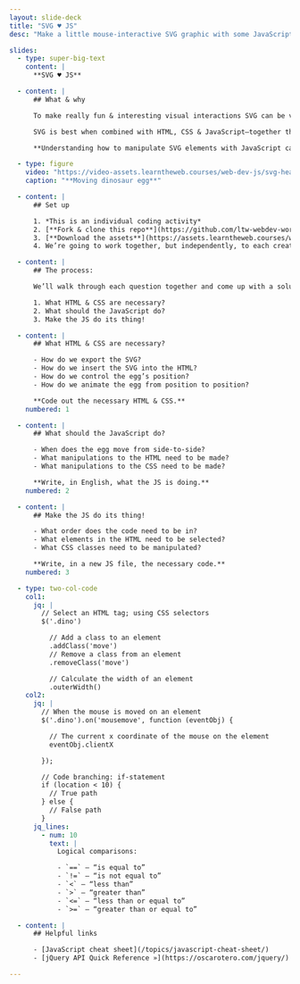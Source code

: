 ```yaml
---
layout: slide-deck
title: "SVG ♥ JS"
desc: "Make a little mouse-interactive SVG graphic with some JavaScript."

slides:
  - type: super-big-text
    content: |
      **SVG ♥ JS**

  - content: |
      ## What & why

      To make really fun & interesting visual interactions SVG can be very helpful.

      SVG is best when combined with HTML, CSS & JavaScript—together the foursome can create magical things.

      **Understanding how to manipulate SVG elements with JavaScript can make great interactions.**

  - type: figure
    video: "https://video-assets.learntheweb.courses/web-dev-js/svg-heart-js.mp4"
    caption: "**Moving dinosaur egg**"

  - content: |
      ## Set up

      1. *This is an individual coding activity*
      2. [**Fork & clone this repo**](https://github.com/ltw-webdev-workshops/svg-heart-js/fork)
      3. [**Download the assets**](https://assets.learntheweb.courses/workshops/the-dom-i-kno/svg-heart-js-download.zip)
      4. We’re going to work together, but independently, to each create an interactive SVG

  - content: |
      ## The process:

      We’ll walk through each question together and come up with a solution for each individual carousels.

      1. What HTML & CSS are necessary?
      2. What should the JavaScript do?
      3. Make the JS do its thing!

  - content: |
      ## What HTML & CSS are necessary?

      - How do we export the SVG?
      - How do we insert the SVG into the HTML?
      - How do we control the egg’s position?
      - How do we animate the egg from position to position?

      **Code out the necessary HTML & CSS.**
    numbered: 1

  - content: |
      ## What should the JavaScript do?

      - When does the egg move from side-to-side?
      - What manipulations to the HTML need to be made?
      - What manipulations to the CSS need to be made?

      **Write, in English, what the JS is doing.**
    numbered: 2

  - content: |
      ## Make the JS do its thing!

      - What order does the code need to be in?
      - What elements in the HTML need to be selected?
      - What CSS classes need to be manipulated?

      **Write, in a new JS file, the necessary code.**
    numbered: 3

  - type: two-col-code
    col1:
      jq: |
        // Select an HTML tag; using CSS selectors
        $('.dino')

          // Add a class to an element
          .addClass('move')
          // Remove a class from an element
          .removeClass('move')

          // Calculate the width of an element
          .outerWidth()
    col2:
      jq: |
        // When the mouse is moved on an element
        $('.dino').on('mousemove', function (eventObj) {

          // The current x coordinate of the mouse on the element
          eventObj.clientX

        });

        // Code branching: if-statement
        if (location < 10) {
          // True path
        } else {
          // False path
        }
      jq_lines:
        - num: 10
          text: |
            Logical comparisons:

            - `==` — “is equal to”
            - `!=` — “is not equal to”
            - `<` — “less than”
            - `>` — “greater than”
            - `<=` — “less than or equal to”
            - `>=` — “greater than or equal to”

  - content: |
      ## Helpful links

      - [JavaScript cheat sheet](/topics/javascript-cheat-sheet/)
      - [jQuery API Quick Reference »](https://oscarotero.com/jquery/)

---
```

